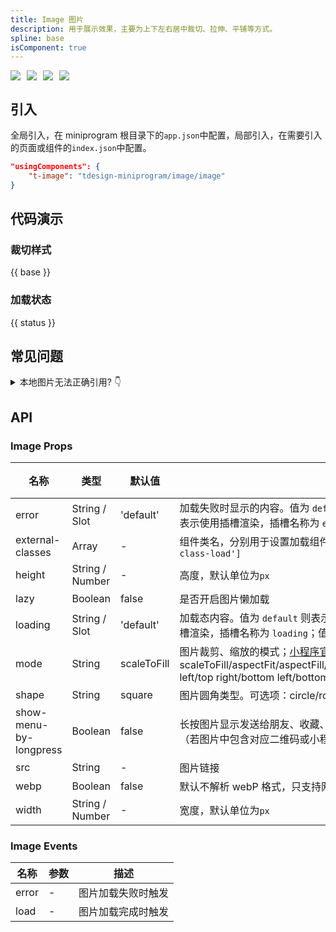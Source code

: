 ```yaml
---
title: Image 图片
description: 用于展示效果，主要为上下左右居中裁切、拉伸、平铺等方式。
spline: base
isComponent: true
---
```


<span class="coverages-badge" style="margin-right: 10px"><img src="https://img.shields.io/badge/coverages%3A%20lines-100%25-blue" /></span><span class="coverages-badge" style="margin-right: 10px"><img src="https://img.shields.io/badge/coverages%3A%20functions-100%25-blue" /></span><span class="coverages-badge" style="margin-right: 10px"><img src="https://img.shields.io/badge/coverages%3A%20statements-100%25-blue" /></span><span class="coverages-badge" style="margin-right: 10px"><img src="https://img.shields.io/badge/coverages%3A%20branches-100%25-blue" /></span>

## 引入

全局引入，在 miniprogram 根目录下的`app.json`中配置，局部引入，在需要引入的页面或组件的`index.json`中配置。

```json
"usingComponents": {
    "t-image": "tdesign-miniprogram/image/image"
}
```

## 代码演示

### 裁切样式

{{ base }}

### 加载状态

{{ status }}

## 常见问题

<details>
  <summary>
    本地图片无法正确引用?
    <span class="icon">👇</span>
  </summary>
  <p style="margin-top: 10px; color: rgba(0, 0, 0, .6)">
    建议使用绝对路径，而不是相对路径。绝对路径以 app.json 所在位置为基准。
  </p>
</details>

## API

### Image Props

 名称                     | 类型              | 默认值         | 说明                                                                                                                                                                                                                           | 必传 
------------------------|-----------------|-------------|------------------------------------------------------------------------------------------------------------------------------------------------------------------------------------------------------------------------------|----
 error                  | String / Slot   | 'default'   | 加载失败时显示的内容。值为 `default` 则表示使用默认加载失败风格；值为空或者 `slot` 表示使用插槽渲染，插槽名称为 `error`；值为其他则表示普通文本内容，如“加载失败”                                                                                                                              | N  
 external-classes       | Array           | -           | 组件类名，分别用于设置加载组件外层元素，中间内容等元素类名。`['t-class', 't-class-load']`                                                                                                                                                                  | N  
 height                 | String / Number | -           | 高度，默认单位为`px`                                                                                                                                                                                                                 | N  
 lazy                   | Boolean         | false       | 是否开启图片懒加载                                                                                                                                                                                                                    | N  
 loading                | String / Slot   | 'default'   | 加载态内容。值为 `default` 则表示使用默认加载中风格；值为空或者 `slot` 表示使用插槽渲染，插槽名称为 `loading`；值为其他则表示普通文本内容，如“加载中”                                                                                                                                   | N  
 mode                   | String          | scaleToFill | 图片裁剪、缩放的模式；[小程序官方文档](https://developers.weixin.qq.com/miniprogram/dev/component/image.html)。可选项：scaleToFill/aspectFit/aspectFill/widthFix/heightFix/top/bottom/center/left/right/top left/top right/bottom left/bottom right | N  
 shape                  | String          | square      | 图片圆角类型。可选项：circle/round/square                                                                                                                                                                                               | N  
 show-menu-by-longpress | Boolean         | false       | 长按图片显示发送给朋友、收藏、保存图片、搜一搜、打开名片/前往群聊/打开小程序（若图片中包含对应二维码或小程序码）的菜单。                                                                                                                                                                | N  
 src                    | String          | -           | 图片链接                                                                                                                                                                                                                         | N  
 webp                   | Boolean         | false       | 默认不解析 webP 格式，只支持网络资源                                                                                                                                                                                                        | N  
 width                  | String / Number | -           | 宽度，默认单位为`px`                                                                                                                                                                                                                 | N  

### Image Events

 名称    | 参数 | 描述        
-------|----|-----------
 error | \- | 图片加载失败时触发 
 load  | \- | 图片加载完成时触发 
